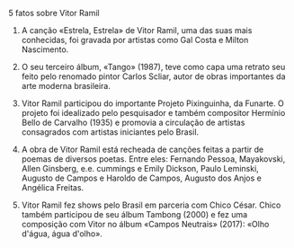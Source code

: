  5 fatos sobre Vitor Ramil

1. A canção «Estrela, Estrela» de Vitor Ramil, uma das suas mais conhecidas, foi gravada por artistas como Gal Costa e Milton Nascimento.

2. O seu terceiro álbum, «Tango» (1987), teve como capa uma
retrato seu feito pelo renomado pintor Carlos Scliar, autor de obras importantes da arte moderna
brasileira. 

3. Vitor Ramil participou do importante Projeto Pixinguinha, da Funarte. O projeto foi idealizado pelo pesquisador e também compositor Hermínio Bello de Carvalho
(1935) e promovia a circulação de artistas consagrados com
artistas iniciantes pelo Brasil.

4. A obra de Vitor Ramil está recheada de canções feitas a partir
de poemas de diversos poetas. Entre eles: Fernando Pessoa, Mayakovski,
Allen Ginsberg, e.e. cummings e Emily Dickson, 
 Paulo Leminski, Augusto de Campos e Haroldo de Campos, Augusto
dos Anjos e Angélica Freitas.

5. Vitor Ramil fez shows pelo Brasil em parceria com Chico César. Chico também participou de seu  álbum Tambong (2000) e fez uma composição com Vitor no álbum «Campos Neutrais» (2017): «Olho d'água, água d'olho». 
